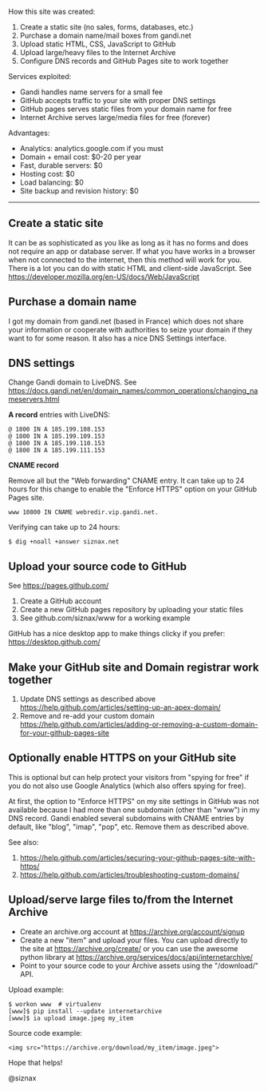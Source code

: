 How this site was created:

 1. Create a static site (no sales, forms, databases, etc.)
 1. Purchase a domain name/mail boxes from gandi.net
 1. Upload static HTML, CSS, JavaScript to GitHub
 1. Upload large/heavy files to the Internet Archive
 1. Configure DNS records and GitHub Pages site to work together

Services exploited:

 * Gandi handles name servers for a small fee
 * GitHub accepts traffic to your site with proper DNS settings
 * GitHub pages serves static files from your domain name for free
 * Internet Archive serves large/media files for free (forever)

Advantages:

 * Analytics: analytics.google.com if you must
 * Domain + email cost: $0-20 per year
 * Fast, durable servers: $0
 * Hosting cost: $0
 * Load balancing: $0
 * Site backup and revision history: $0


----


Create a static site
--------------------

It can be as sophisticated as you like as long as it has no forms and
does not require an app or database server. If what you have works in
a browser when not connected to the internet, then this method will
work for you. There is a lot you can do with static HTML and
client-side JavaScript. See
https://developer.mozilla.org/en-US/docs/Web/JavaScript


Purchase a domain name
----------------------

I got my domain from gandi.net (based in France) which does not share
your information or cooperate with authorities to seize your
domain if they want to for some reason. It also has a nice DNS
Settings interface.


DNS settings
------------

Change Gandi domain to LiveDNS. See
https://docs.gandi.net/en/domain_names/common_operations/changing_nameservers.html

**A record** entries with LiveDNS:

```
@ 1800 IN A 185.199.108.153 
@ 1800 IN A 185.199.109.153 
@ 1800 IN A 185.199.110.153 
@ 1800 IN A 185.199.111.153
```

**CNAME record**

Remove all but the "Web forwarding" CNAME entry. It can take up to 24
hours for this change to enable the "Enforce HTTPS" option on your
GitHub Pages site.

```
www 10800 IN CNAME webredir.vip.gandi.net.
```

Verifying can take up to 24 hours:

```
$ dig +noall +answer siznax.net
```


Upload your source code to GitHub
---------------------------------

See https://pages.github.com/

1. Create a GitHub account
1. Create a new GitHub pages repository by uploading your static files
1. See github.com/siznax/www for a working example

GitHub has a nice desktop app to make things clicky if you prefer:
https://desktop.github.com/


Make your GitHub site and Domain registrar work together
--------------------------------------------------------

1. Update DNS settings as described above
   https://help.github.com/articles/setting-up-an-apex-domain/
1. Remove and re-add your custom domain
   https://help.github.com/articles/adding-or-removing-a-custom-domain-for-your-github-pages-site


Optionally enable HTTPS on your GitHub site
-------------------------------------------

This is optional but can help protect your visitors from "spying for
free" if you do not also use Google Analytics (which also offers
spying for free).

At first, the option to "Enforce HTTPS" on my site settings in GitHub
was not available because I had more than one subdomain (other than
"www") in my DNS record. Gandi enabled several subdomains with CNAME
entries by default, like "blog", "imap", "pop", etc. Remove them as
described above.

See also:

1. https://help.github.com/articles/securing-your-github-pages-site-with-https/
1. https://help.github.com/articles/troubleshooting-custom-domains/


Upload/serve large files to/from the Internet Archive
-----------------------------------------------------

* Create an archive.org account at https://archive.org/account/signup
* Create a new "item" and upload your files. You can upload directly
  to the site at https://archive.org/create/ or you can use the
  awesome python library at 
  https://archive.org/services/docs/api/internetarchive/
* Point to your source code to your Archive assets using the
  "/download/" API.

Upload example:

```
$ workon www  # virtualenv
[www]$ pip install --update internetarchive
[www]$ ia upload image.jpeg my_item
```

Source code example:

```
<img src="https://archive.org/download/my_item/image.jpeg">
```

Hope that helps!


@siznax
